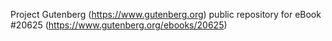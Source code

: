 Project Gutenberg (https://www.gutenberg.org) public repository for eBook #20625 (https://www.gutenberg.org/ebooks/20625)
